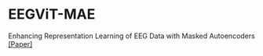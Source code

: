 # EEGViT-MAE
Enhancing Representation Learning of EEG Data with Masked Autoencoders
[[Paper]](https://link.springer.com/chapter/10.1007/978-3-031-61572-6_7)
